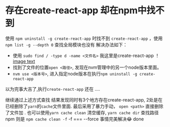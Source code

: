 # 存在create-react-app 却在npm中找不到
使用 `npm uninstall -g create-react-app` 时找不到 `create-react-app` ，使用 `npm list -g --depth 0` 查找全局模块也没有
解决办法如下：
- 使用 `sudo find / -type d -name <文件名>` 我这里是create-react-app
！[image text](../static/find_file.png)
- 找到了文件的位置`open <路径>`, 发现在nvm管理中的另一个node版本里面。
- `nvm use <版本号>`, 进入指定node版本在执行`npm uninstall -g create-react-app`

以为完事大吉了,执行`create-react-app` 还在 ....

继续通过上述方式查找
结果发现同时有3个地方存在create-react-app,  2处是在已经删除了`yarn`的`cache`文件里面.
最后采用了暴力手动， `open <path>` 直接删除了文件加 . 
也可以使用`yarn cache clean` 清空缓存, `yarn cache dir` 查找路径
npm 则是 `npm cache clean -f` -f === --force
事情完美解决😂
done